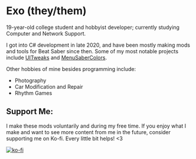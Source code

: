 # Exo (they/them)
19-year-old college student and hobbyist developer; currently studying Computer and Network Support.

I got into C# development in late 2020, and have been mostly making mods and tools for Beat Saber since then. Some of my most notable projects include [UITweaks](https://github.com/Exomanz/UITweaks) and [MenuSaberColors](https://github.com/Exomanz/MenuSaberColors). 

Other hobbies of mine besides programming include:
- Photography
- Car Modification and Repair
- Rhythm Games

## Support Me:
I make these mods voluntarily and during my free time. If you enjoy what I make and want to see more content from me in the future, consider supporting me on Ko-fi. Every little bit helps! <3

[![ko-fi](https://ko-fi.com/img/githubbutton_sm.svg)](https://ko-fi.com/O4O675HY1)

<!--
**Exomanz/Exomanz** is a ✨ _special_ ✨ repository because its `README.md` (this file) appears on your GitHub profile.

Here are some ideas to get you started:

- 🔭 I’m currently working on ...
- 🌱 I’m currently learning ...
- 👯 I’m looking to collaborate on ...
- 🤔 I’m looking for help with ...
- 💬 Ask me about ...
- 📫 How to reach me: ...
- 😄 Pronouns: ...
- ⚡ Fun fact: ...
-->
